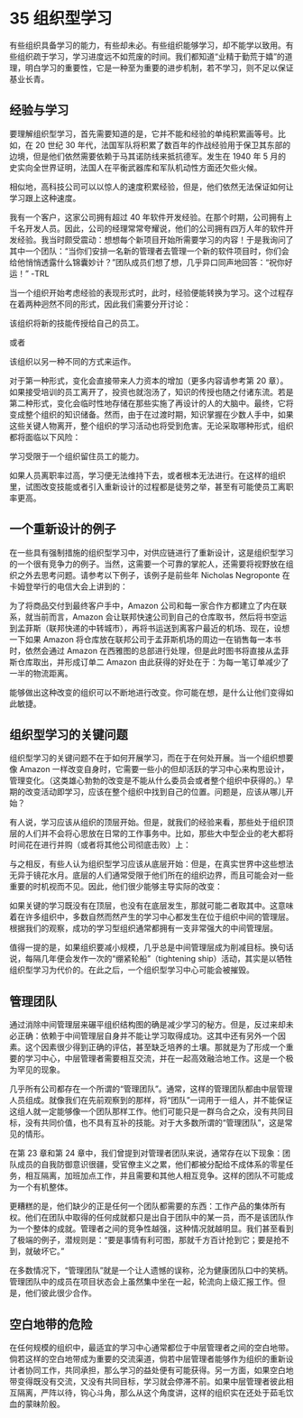 # 35 组织型学习

有些组织具备学习的能力，有些却未必。有些组织能够学习，却不能学以致用。有些组织疏于学习，学习进度远不如荒废的时间。我们都知道“业精于勤荒于嬉”的道理，明白学习的重要性，它是一种至为重要的进步机制，若不学习，则不足以保证基业长青。

## 经验与学习

要理解组织型学习，首先需要知道的是，它并不能和经验的单纯积累画等号。比如，在 20 世纪 30 年代，法国军队将积累了数百年的作战经验用于保卫其东部的边境，但是他们依然需要依赖于马其诺防线来抵抗德军。发生在 1940 年 5 月的史实向全世界证明，法国人在平衡武器库和军队机动性方面还欠些火候。

相似地，高科技公司可以以惊人的速度积累经验，但是，他们依然无法保证如何让学习跟上这种速度。

我有一个客户，这家公司拥有超过 40 年软件开发经验。在那个时期，公司拥有上千名开发人员。因此，公司的经理常常夸耀说，他们的公司拥有四万人年的软件开发经验。我当时颇受震动：想想每个新项目开始所需要学习的内容！于是我询问了其中一个团队：“当你们安排一名新的管理者去管理一个新的软件项目时，你们会给他悄悄透露什么锦囊妙计？”团队成员们想了想，几乎异口同声地回答：“祝你好运！”
-TRL

当一个组织开始考虑经验的表现形式时，此时，经验便能转换为学习。这个过程存在着两种迥然不同的形式，因此我们需要分开讨论：

该组织将新的技能传授给自己的员工。

或者

该组织以另一种不同的方式来运作。

对于第一种形式，变化会直接带来人力资本的增加（更多内容请参考第 20 章）。如果接受培训的员工离开了，投资也就泡汤了，知识的传授也随之付诸东流。若是第二种形式，变化会临时性地存储在那些实施了再设计的人的大脑中。最终，它将变成整个组织的知识储备。然而，由于在过渡时期，知识掌握在少数人手中，如果这些关键人物离开，整个组织的学习活动也将受到危害。无论采取哪种形式，组织都将面临以下风险：

学习受限于一个组织留住员工的能力。

如果人员离职率过高，学习便无法维持下去，或者根本无法进行。在这样的组织里，试图改变技能或者引入重新设计的过程都是徒劳之举，甚至有可能使员工离职率更高。

## 一个重新设计的例子

在一些具有强制措施的组织型学习中，对供应链进行了重新设计，这是组织型学习的一个很有竞争力的例子。当然，这需要一个可靠的掌舵人，还需要将视野放在组织之外去思考问题。请参考以下例子，该例子是前些年 Nicholas Negroponte 在卡姆登举行的电信大会上讲到的：

为了将商品交付到最终客户手中，Amazon 公司和每一家合作方都建立了内在联系，就当前而言，Amazon 会让联邦快速公司到自己的仓库取书，然后将书空运到孟菲斯（联邦快递的中转城市），再将书运送到离客户最近的机场、现在，设想一下如果 Amazon 将仓库放在联邦公司于孟菲斯机场的周边一在销售每一本书时，依然会通过 Amazon 在西雅图的总部进行处理，但是此时图书将直接从孟菲斯仓库取出，并形成订单二 Amazon 由此获得的好处在于：为每一笔订单减少了一半的物流距离。

能够做出这种改变的组织可以不断地进行改变。你可能在想，是什么让他们变得如此敏捷。

## 组织型学习的关键问题

组织型学习的关键问题不在于如何开展学习，而在于在何处开展。当一个组织想要像 Amazon 一样改变自身时，它需要一些小的但却活跃的学习中心来构思设计，管理变化。（这类雄心勃勃的改变是不能从什么委员会或者整个组织中获得的。）早期的改变活动即学习，应该在整个组织中找到自己的位置。问题是，应该从哪儿开始？

有人说，学习应该从组织的顶层开始。但是，就我们的经验来看，那些处于组织顶层的人们并不会将心思放在日常的工作事务中。比如，那些大中型企业的老大都将时间花在进行并购（或者将其他公司彻底击败）上：

与之相反，有些人认为组织型学习应该从底层开始：但是，在真实世界中这些想法无异于镜花水月。底层的人们通常受限于他们所在的组织边界，而且可能会对一些重要的时机视而不见。因此，他们很少能够主导实际的改变：

如果关键的学习既没有在顶层，也没有在底层发生，那就可能二者取其中。这意味着在许多组织中，多数自然而然产生的学习中心都发生在位于组织中间的管理层。根据我们的观察，成功的学习型组织通常都拥有一支非常强大的中间管理层。

值得一提的是，如果组织要减小规模，几乎总是中间管理层成为削减目标。换句话说，每隔几年便会发作一次的“绷紧轮船”（tightening ship）活动，其实是以牺牲组织型学习为代价的。在此之后，一个组织型学习中心可能会被摧毁。

## 管理团队

通过消除中间管理层来碾平组织结构图的确是减少学习的秘方。但是，反过来却未必正确：依赖于中间管理层自身并不能让学习取得成功。这其中还有另外一个因素。这个因素很少得到正确的评估，甚至缺乏培养的土壤。那就是为了形成一个重要的学习中心，中层管理者需要相互交流，并在一起高效融洽地工作。这是一个极为罕见的现象。

几乎所有公司都存在一个所谓的“管理团队”。通常，这样的管理团队都由中层管理人员组成。就像我们在先前观察到的那样，将“团队”一词用于一组人，并不能保证这组人就一定能够像一个团队那样工作。他们可能只是一群乌合之众，没有共同目标，没有共同价值，也不具有互补的技能。对于大多数所谓的“管理团队”，这是常见的情形。

在第 23 章和第 24 章中，我们曾提到对管理者团队来说，通常存在以下现象：团队成员的自我防御意识很疆，受官僚主义之累，他们都被分配给不成体系的零星任务，相互隔离，加班加点工作，并且需要和其他人相互竞争。这样的团队不可能成为一个有机整体。

更糟糕的是，他们缺少的正是任何一个团队都需要的东西：工作产品的集体所有权。他们在团队中取得的任何成就都只是出自于团队中的某一员，而不是该团队作为一个整体的成就。管理者之间的竞争性越强，这种情况就越明显。我们甚至看到了极端的例子，潜规则是：“要是事情有利可图，那就千方百计抢到它；要是抢不到，就破坏它。”

在多数情况下，“管理团队”就是一个让人遗憾的误称，沦为健康团队口中的笑柄。管理团队中的成员在项目状态会上虽然集中坐在一起，轮流向上级汇报工作。但是，他们彼此很少合作。

## 空白地带的危险

在任何规模的组织中，最适宜的学习中心通常都位于中层管理者之间的空白地带。倘若这样的空白地带成为重要的交流渠道，倘若中层管理者能够作为组织的重新设计者协同工作，共同承担，那么学习的益处便有可能获得。另一方面，如果空白地带变得既没有交流，又没有共同目标，学习就会停滞不前。如果中层管理者彼此相互隔离，严阵以待，钩心斗角，那么从这个角度讲，这样的组织实在还处于茹毛饮血的蒙昧阶殷。

